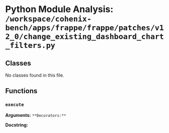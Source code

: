 # Python Module Analysis: `/workspace/cohenix-bench/apps/frappe/frappe/patches/v12_0/change_existing_dashboard_chart_filters.py`

## Classes

No classes found in this file.


## Functions

### `execute`
**Arguments:** ``
**Decorators:** ``

**Docstring:**
```

```

